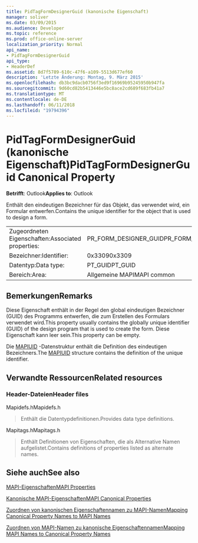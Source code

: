 ```yaml
---
title: PidTagFormDesignerGuid (kanonische Eigenschaft)
manager: soliver
ms.date: 03/09/2015
ms.audience: Developer
ms.topic: reference
ms.prod: office-online-server
localization_priority: Normal
api_name:
- PidTagFormDesignerGuid
api_type:
- HeaderDef
ms.assetid: 8d7f5789-610c-47f6-a109-5513d677ef60
description: 'Letzte Änderung: Montag, 9. März 2015'
ms.openlocfilehash: db3bc9dacb0756f3ed9f16969b95245950b947fa
ms.sourcegitcommit: 9d60cd82b5413446e5bc8ace2cd689f683fb41a7
ms.translationtype: MT
ms.contentlocale: de-DE
ms.lasthandoff: 06/11/2018
ms.locfileid: "19794396"
---
```

# <a name="pidtagformdesignerguid-canonical-property"></a><span data-ttu-id="839b1-103">PidTagFormDesignerGuid (kanonische Eigenschaft)</span><span class="sxs-lookup"><span data-stu-id="839b1-103">PidTagFormDesignerGuid Canonical Property</span></span>

  
  
<span data-ttu-id="839b1-104">**Betrifft**: Outlook</span><span class="sxs-lookup"><span data-stu-id="839b1-104">**Applies to**: Outlook</span></span> 
  
<span data-ttu-id="839b1-105">Enthält den eindeutigen Bezeichner für das Objekt, das verwendet wird, ein Formular entwerfen.</span><span class="sxs-lookup"><span data-stu-id="839b1-105">Contains the unique identifier for the object that is used to design a form.</span></span>
  
|||
|:-----|:-----|
|<span data-ttu-id="839b1-106">Zugeordneten Eigenschaften:</span><span class="sxs-lookup"><span data-stu-id="839b1-106">Associated properties:</span></span>  <br/> |<span data-ttu-id="839b1-107">PR_FORM_DESIGNER_GUID</span><span class="sxs-lookup"><span data-stu-id="839b1-107">PR_FORM_DESIGNER_GUID</span></span>  <br/> |
|<span data-ttu-id="839b1-108">Bezeichner:</span><span class="sxs-lookup"><span data-stu-id="839b1-108">Identifier:</span></span>  <br/> |<span data-ttu-id="839b1-109">0x3309</span><span class="sxs-lookup"><span data-stu-id="839b1-109">0x3309</span></span>  <br/> |
|<span data-ttu-id="839b1-110">Datentyp:</span><span class="sxs-lookup"><span data-stu-id="839b1-110">Data type:</span></span>  <br/> |<span data-ttu-id="839b1-111">PT_GUID</span><span class="sxs-lookup"><span data-stu-id="839b1-111">PT_GUID</span></span>  <br/> |
|<span data-ttu-id="839b1-112">Bereich:</span><span class="sxs-lookup"><span data-stu-id="839b1-112">Area:</span></span>  <br/> |<span data-ttu-id="839b1-113">Allgemeine MAPI</span><span class="sxs-lookup"><span data-stu-id="839b1-113">MAPI common</span></span>  <br/> |
   
## <a name="remarks"></a><span data-ttu-id="839b1-114">Bemerkungen</span><span class="sxs-lookup"><span data-stu-id="839b1-114">Remarks</span></span>

<span data-ttu-id="839b1-115">Diese Eigenschaft enthält in der Regel den global eindeutigen Bezeichner (GUID) des Programms entwerfen, die zum Erstellen des Formulars verwendet wird.</span><span class="sxs-lookup"><span data-stu-id="839b1-115">This property usually contains the globally unique identifier (GUID) of the design program that is used to create the form.</span></span> <span data-ttu-id="839b1-116">Diese Eigenschaft kann leer sein.</span><span class="sxs-lookup"><span data-stu-id="839b1-116">This property can be empty.</span></span> 
  
<span data-ttu-id="839b1-117">Die [MAPIUID](mapiuid.md) -Datenstruktur enthält die Definition des eindeutigen Bezeichners.</span><span class="sxs-lookup"><span data-stu-id="839b1-117">The [MAPIUID](mapiuid.md) structure contains the definition of the unique identifier.</span></span> 
  
## <a name="related-resources"></a><span data-ttu-id="839b1-118">Verwandte Ressourcen</span><span class="sxs-lookup"><span data-stu-id="839b1-118">Related resources</span></span>

### <a name="header-files"></a><span data-ttu-id="839b1-119">Header-Dateien</span><span class="sxs-lookup"><span data-stu-id="839b1-119">Header files</span></span>

<span data-ttu-id="839b1-120">Mapidefs.h</span><span class="sxs-lookup"><span data-stu-id="839b1-120">Mapidefs.h</span></span>
  
> <span data-ttu-id="839b1-121">Enthält die Datentypdefinitionen.</span><span class="sxs-lookup"><span data-stu-id="839b1-121">Provides data type definitions.</span></span>
    
<span data-ttu-id="839b1-122">Mapitags.h</span><span class="sxs-lookup"><span data-stu-id="839b1-122">Mapitags.h</span></span>
  
> <span data-ttu-id="839b1-123">Enthält Definitionen von Eigenschaften, die als Alternative Namen aufgelistet.</span><span class="sxs-lookup"><span data-stu-id="839b1-123">Contains definitions of properties listed as alternate names.</span></span>
    
## <a name="see-also"></a><span data-ttu-id="839b1-124">Siehe auch</span><span class="sxs-lookup"><span data-stu-id="839b1-124">See also</span></span>



[<span data-ttu-id="839b1-125">MAPI-Eigenschaften</span><span class="sxs-lookup"><span data-stu-id="839b1-125">MAPI Properties</span></span>](mapi-properties.md)
  
[<span data-ttu-id="839b1-126">Kanonische MAPI-Eigenschaften</span><span class="sxs-lookup"><span data-stu-id="839b1-126">MAPI Canonical Properties</span></span>](mapi-canonical-properties.md)
  
[<span data-ttu-id="839b1-127">Zuordnen von kanonischen Eigenschaftennamen zu MAPI-Namen</span><span class="sxs-lookup"><span data-stu-id="839b1-127">Mapping Canonical Property Names to MAPI Names</span></span>](mapping-canonical-property-names-to-mapi-names.md)
  
[<span data-ttu-id="839b1-128">Zuordnen von MAPI-Namen zu kanonische Eigenschaftennamen</span><span class="sxs-lookup"><span data-stu-id="839b1-128">Mapping MAPI Names to Canonical Property Names</span></span>](mapping-mapi-names-to-canonical-property-names.md)

